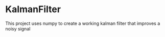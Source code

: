 # KalmanFilter
This project uses numpy to create a working kalman filter that improves a noisy signal
